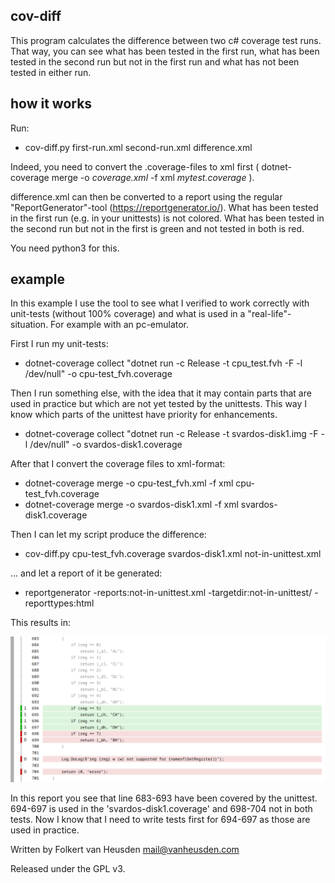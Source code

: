 cov-diff
--------

This program calculates the difference between two c# coverage test runs.
That way, you can see what has been tested in the first run, what has been tested in the second run but not in the first run and what has not been tested in either run.


how it works
------------

Run:

* cov-diff.py first-run.xml second-run.xml difference.xml

Indeed, you need to convert the .coverage-files to xml first ( dotnet-coverage merge -o _coverage.xml_ -f xml _mytest.coverage_ ).

difference.xml can then be converted to a report using the regular "ReportGenerator"-tool (https://reportgenerator.io/).
What has been tested in the first run (e.g. in your unittests) is not colored. What has been tested in the second run but not in the first is green and not tested in both is red.

You need python3 for this.


example
-------

In this example I use the tool to see what I verified to work correctly with unit-tests (without 100% coverage) and what is used in a "real-life"-situation. For example with an pc-emulator.

First I run my unit-tests:

* dotnet-coverage collect "dotnet run -c Release -t cpu\_test.fvh -F -l /dev/null" -o cpu-test\_fvh.coverage

Then I run something else, with the idea that it may contain parts that are used in practice but which are not yet tested by the unittests. This way I know which parts of the unittest have priority for enhancements.

* dotnet-coverage collect "dotnet run -c Release -t svardos-disk1.img -F -l /dev/null" -o svardos-disk1.coverage

After that I convert the coverage files to xml-format:

* dotnet-coverage merge -o cpu-test\_fvh.xml -f xml cpu-test\_fvh.coverage
* dotnet-coverage merge -o svardos-disk1.xml -f xml svardos-disk1.coverage

Then I can let my script produce the difference:

* cov-diff.py cpu-test\_fvh.coverage svardos-disk1.xml not-in-unittest.xml

... and let a report of it be generated:

* reportgenerator -reports:not-in-unittest.xml -targetdir:not-in-unittest/ -reporttypes:html

This results in:

![example output](images/cov-diff-example.png)

In this report you see that line 683-693 have been covered by the unittest. 694-697 is used in the 'svardos-disk1.coverage' and 698-704 not in both tests. Now I know that I need to write tests first for 694-697 as those are used in practice.


Written by Folkert van Heusden <mail@vanheusden.com>

Released under the GPL v3.
